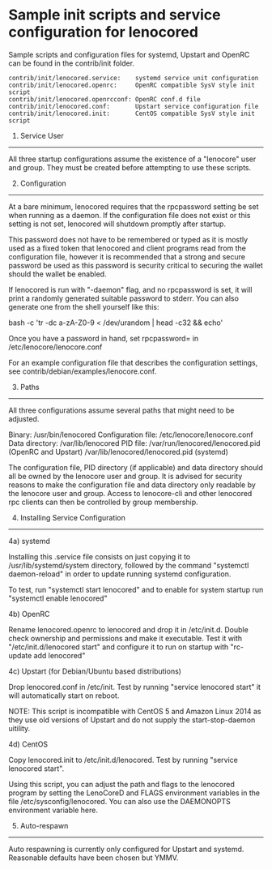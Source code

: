 Sample init scripts and service configuration for lenocored
==========================================================

Sample scripts and configuration files for systemd, Upstart and OpenRC
can be found in the contrib/init folder.

    contrib/init/lenocored.service:    systemd service unit configuration
    contrib/init/lenocored.openrc:     OpenRC compatible SysV style init script
    contrib/init/lenocored.openrcconf: OpenRC conf.d file
    contrib/init/lenocored.conf:       Upstart service configuration file
    contrib/init/lenocored.init:       CentOS compatible SysV style init script

1. Service User
---------------------------------

All three startup configurations assume the existence of a "lenocore" user
and group.  They must be created before attempting to use these scripts.

2. Configuration
---------------------------------

At a bare minimum, lenocored requires that the rpcpassword setting be set
when running as a daemon.  If the configuration file does not exist or this
setting is not set, lenocored will shutdown promptly after startup.

This password does not have to be remembered or typed as it is mostly used
as a fixed token that lenocored and client programs read from the configuration
file, however it is recommended that a strong and secure password be used
as this password is security critical to securing the wallet should the
wallet be enabled.

If lenocored is run with "-daemon" flag, and no rpcpassword is set, it will
print a randomly generated suitable password to stderr.  You can also
generate one from the shell yourself like this:

bash -c 'tr -dc a-zA-Z0-9 < /dev/urandom | head -c32 && echo'

Once you have a password in hand, set rpcpassword= in /etc/lenocore/lenocore.conf

For an example configuration file that describes the configuration settings,
see contrib/debian/examples/lenocore.conf.

3. Paths
---------------------------------

All three configurations assume several paths that might need to be adjusted.

Binary:              /usr/bin/lenocored
Configuration file:  /etc/lenocore/lenocore.conf
Data directory:      /var/lib/lenocored
PID file:            /var/run/lenocored/lenocored.pid (OpenRC and Upstart)
                     /var/lib/lenocored/lenocored.pid (systemd)

The configuration file, PID directory (if applicable) and data directory
should all be owned by the lenocore user and group.  It is advised for security
reasons to make the configuration file and data directory only readable by the
lenocore user and group.  Access to lenocore-cli and other lenocored rpc clients
can then be controlled by group membership.

4. Installing Service Configuration
-----------------------------------

4a) systemd

Installing this .service file consists on just copying it to
/usr/lib/systemd/system directory, followed by the command
"systemctl daemon-reload" in order to update running systemd configuration.

To test, run "systemctl start lenocored" and to enable for system startup run
"systemctl enable lenocored"

4b) OpenRC

Rename lenocored.openrc to lenocored and drop it in /etc/init.d.  Double
check ownership and permissions and make it executable.  Test it with
"/etc/init.d/lenocored start" and configure it to run on startup with
"rc-update add lenocored"

4c) Upstart (for Debian/Ubuntu based distributions)

Drop lenocored.conf in /etc/init.  Test by running "service lenocored start"
it will automatically start on reboot.

NOTE: This script is incompatible with CentOS 5 and Amazon Linux 2014 as they
use old versions of Upstart and do not supply the start-stop-daemon uitility.

4d) CentOS

Copy lenocored.init to /etc/init.d/lenocored. Test by running "service lenocored start".

Using this script, you can adjust the path and flags to the lenocored program by
setting the LenoCoreD and FLAGS environment variables in the file
/etc/sysconfig/lenocored. You can also use the DAEMONOPTS environment variable here.

5. Auto-respawn
-----------------------------------

Auto respawning is currently only configured for Upstart and systemd.
Reasonable defaults have been chosen but YMMV.
